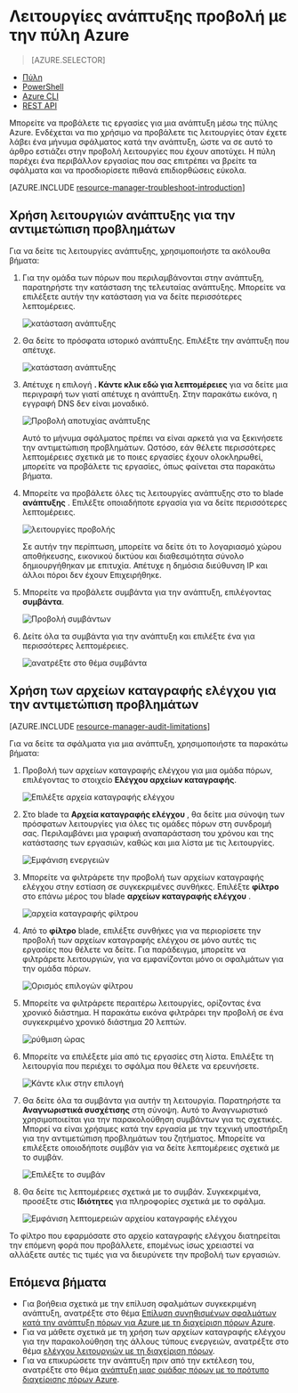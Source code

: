 <properties
   pageTitle="Προβολή λειτουργίες ανάπτυξης με την πύλη | Microsoft Azure"
   description="Περιγράφει τον τρόπο για να χρησιμοποιήσουν την πύλη του Azure για τον εντοπισμό σφαλμάτων από διαχειριστή πόρων ανάπτυξης."
   services="azure-resource-manager,virtual-machines"
   documentationCenter=""
   tags="top-support-issue"
   authors="tfitzmac"
   manager="timlt"
   editor="tysonn"/>

<tags
   ms.service="azure-resource-manager"
   ms.devlang="na"
   ms.topic="article"
   ms.tgt_pltfrm="vm-multiple"
   ms.workload="infrastructure"
   ms.date="06/15/2016"
   ms.author="tomfitz"/>

# <a name="view-deployment-operations-with-azure-portal"></a>Λειτουργίες ανάπτυξης προβολή με την πύλη Azure

> [AZURE.SELECTOR]
- [Πύλη](resource-manager-troubleshoot-deployments-portal.md)
- [PowerShell](resource-manager-troubleshoot-deployments-powershell.md)
- [Azure CLI](resource-manager-troubleshoot-deployments-cli.md)
- [REST API](resource-manager-troubleshoot-deployments-rest.md)

Μπορείτε να προβάλετε τις εργασίες για μια ανάπτυξη μέσω της πύλης Azure. Ενδέχεται να πιο χρήσιμο να προβάλετε τις λειτουργίες όταν έχετε λάβει ένα μήνυμα σφάλματος κατά την ανάπτυξη, ώστε να σε αυτό το άρθρο εστιάζει στην προβολή λειτουργίες που έχουν αποτύχει. Η πύλη παρέχει ένα περιβάλλον εργασίας που σας επιτρέπει να βρείτε τα σφάλματα και να προσδιορίσετε πιθανά επιδιορθώσεις εύκολα.

[AZURE.INCLUDE [resource-manager-troubleshoot-introduction](../includes/resource-manager-troubleshoot-introduction.md)]

## <a name="use-deployment-operations-to-troubleshoot"></a>Χρήση λειτουργιών ανάπτυξης για την αντιμετώπιση προβλημάτων

Για να δείτε τις λειτουργίες ανάπτυξης, χρησιμοποιήστε τα ακόλουθα βήματα:

1. Για την ομάδα των πόρων που περιλαμβάνονται στην ανάπτυξη, παρατηρήστε την κατάσταση της τελευταίας ανάπτυξης. Μπορείτε να επιλέξετε αυτήν την κατάσταση για να δείτε περισσότερες λεπτομέρειες.

    ![κατάσταση ανάπτυξης](./media/resource-manager-troubleshoot-deployments-portal/deployment-status.png)

2. Θα δείτε το πρόσφατα ιστορικό ανάπτυξης. Επιλέξτε την ανάπτυξη που απέτυχε.

    ![κατάσταση ανάπτυξης](./media/resource-manager-troubleshoot-deployments-portal/select-deployment.png)

3. Απέτυχε η επιλογή **. Κάντε κλικ εδώ για λεπτομέρειες** για να δείτε μια περιγραφή των γιατί απέτυχε η ανάπτυξη. Στην παρακάτω εικόνα, η εγγραφή DNS δεν είναι μοναδικό.  

    ![Προβολή αποτυχίας ανάπτυξης](./media/resource-manager-troubleshoot-deployments-portal/view-error.png)

    Αυτό το μήνυμα σφάλματος πρέπει να είναι αρκετά για να ξεκινήσετε την αντιμετώπιση προβλημάτων. Ωστόσο, εάν θέλετε περισσότερες λεπτομέρειες σχετικά με το ποιες εργασίες έχουν ολοκληρωθεί, μπορείτε να προβάλετε τις εργασίες, όπως φαίνεται στα παρακάτω βήματα.

4. Μπορείτε να προβάλετε όλες τις λειτουργίες ανάπτυξης στο το blade **ανάπτυξης** . Επιλέξτε οποιαδήποτε εργασία για να δείτε περισσότερες λεπτομέρειες.

    ![λειτουργίες προβολής](./media/resource-manager-troubleshoot-deployments-portal/view-operations.png)

    Σε αυτήν την περίπτωση, μπορείτε να δείτε ότι το λογαριασμό χώρου αποθήκευσης, εικονικού δικτύου και διαθεσιμότητα σύνολο δημιουργήθηκαν με επιτυχία. Απέτυχε η δημόσια διεύθυνση IP και άλλοι πόροι δεν έχουν Επιχειρήθηκε.

5. Μπορείτε να προβάλετε συμβάντα για την ανάπτυξη, επιλέγοντας **συμβάντα**.

    ![Προβολή συμβάντων](./media/resource-manager-troubleshoot-deployments-portal/view-events.png)

6. Δείτε όλα τα συμβάντα για την ανάπτυξη και επιλέξτε ένα για περισσότερες λεπτομέρειες.

    ![ανατρέξτε στο θέμα συμβάντα](./media/resource-manager-troubleshoot-deployments-portal/see-all-events.png)

## <a name="use-audit-logs-to-troubleshoot"></a>Χρήση των αρχείων καταγραφής ελέγχου για την αντιμετώπιση προβλημάτων

[AZURE.INCLUDE [resource-manager-audit-limitations](../includes/resource-manager-audit-limitations.md)]

Για να δείτε τα σφάλματα για μια ανάπτυξη, χρησιμοποιήστε τα παρακάτω βήματα:

1. Προβολή των αρχείων καταγραφής ελέγχου για μια ομάδα πόρων, επιλέγοντας το στοιχείο **Ελέγχου αρχείων καταγραφής**.

    ![Επιλέξτε αρχεία καταγραφής ελέγχου](./media/resource-manager-troubleshoot-deployments-portal/select-audit-logs.png)

2. Στο blade τα **Αρχεία καταγραφής ελέγχου** , θα δείτε μια σύνοψη των πρόσφατων λειτουργίες για όλες τις ομάδες πόρων στη συνδρομή σας. Περιλαμβάνει μια γραφική αναπαράσταση του χρόνου και της κατάστασης των εργασιών, καθώς και μια λίστα με τις λειτουργίες.

    ![Εμφάνιση ενεργειών](./media/resource-manager-troubleshoot-deployments-portal/audit-summary.png)

3. Μπορείτε να φιλτράρετε την προβολή των αρχείων καταγραφής ελέγχου στην εστίαση σε συγκεκριμένες συνθήκες. Επιλέξτε **φίλτρο** στο επάνω μέρος του blade **αρχείων καταγραφής ελέγχου** .

    ![αρχεία καταγραφής φίλτρου](./media/resource-manager-troubleshoot-deployments-portal/filter-logs.png)

4. Από το **φίλτρο** blade, επιλέξτε συνθήκες για να περιορίσετε την προβολή των αρχείων καταγραφής ελέγχου σε μόνο αυτές τις εργασίες που θέλετε να δείτε. Για παράδειγμα, μπορείτε να φιλτράρετε λειτουργιών, για να εμφανίζονται μόνο οι σφαλμάτων για την ομάδα πόρων.

    ![Ορισμός επιλογών φίλτρου](./media/resource-manager-troubleshoot-deployments-portal/set-filter.png)

5. Μπορείτε να φιλτράρετε περαιτέρω λειτουργίες, ορίζοντας ένα χρονικό διάστημα. Η παρακάτω εικόνα φιλτράρει την προβολή σε ένα συγκεκριμένο χρονικό διάστημα 20 λεπτών.

    ![ρύθμιση ώρας](./media/resource-manager-troubleshoot-deployments-portal/select-time.png)

6. Μπορείτε να επιλέξετε μία από τις εργασίες στη λίστα. Επιλέξτε τη λειτουργία που περιέχει το σφάλμα που θέλετε να ερευνήσετε.

    ![Κάντε κλικ στην επιλογή](./media/resource-manager-troubleshoot-deployments-portal/select-operation.png)
  
7. Θα δείτε όλα τα συμβάντα για αυτήν τη λειτουργία. Παρατηρήστε τα **Αναγνωριστικά συσχέτισης** στη σύνοψη. Αυτό το Αναγνωριστικό χρησιμοποιείται για την παρακολούθηση συμβάντων για τις σχετικές. Μπορεί να είναι χρήσιμες κατά την εργασία με την τεχνική υποστήριξη για την αντιμετώπιση προβλημάτων του ζητήματος. Μπορείτε να επιλέξετε οποιοδήποτε συμβάν για να δείτε λεπτομέρειες σχετικά με το συμβάν.

    ![Επιλέξτε το συμβάν](./media/resource-manager-troubleshoot-deployments-portal/select-event.png)

8. Θα δείτε τις λεπτομέρειες σχετικά με το συμβάν. Συγκεκριμένα, προσέξτε στις **Ιδιότητες** για πληροφορίες σχετικά με το σφάλμα.

    ![Εμφάνιση λεπτομερειών αρχείου καταγραφής ελέγχου](./media/resource-manager-troubleshoot-deployments-portal/audit-details.png)

Το φίλτρο που εφαρμόσατε στο αρχείο καταγραφής ελέγχου διατηρείται την επόμενη φορά που προβάλλετε, επομένως ίσως χρειαστεί να αλλάξετε αυτές τις τιμές για να διευρύνετε την προβολή των εργασιών.

## <a name="next-steps"></a>Επόμενα βήματα

- Για βοήθεια σχετικά με την επίλυση σφαλμάτων συγκεκριμένη ανάπτυξη, ανατρέξτε στο θέμα [Επίλυση συνηθισμένων σφαλμάτων κατά την ανάπτυξη πόρων για Azure με τη διαχείριση πόρων Azure](resource-manager-common-deployment-errors.md).
- Για να μάθετε σχετικά με τη χρήση των αρχείων καταγραφής ελέγχου για την παρακολούθηση της άλλους τύπους ενεργειών, ανατρέξτε στο θέμα [ελέγχου λειτουργιών με τη διαχείριση πόρων](resource-group-audit.md).
- Για να επικυρώσετε την ανάπτυξη πριν από την εκτέλεση του, ανατρέξτε στο θέμα [ανάπτυξη μιας ομάδας πόρων με το πρότυπο διαχείρισης πόρων Azure](resource-group-template-deploy.md).
